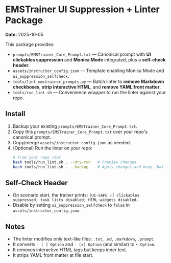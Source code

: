 # EMSTrainer UI Suppression + Linter Package

**Date:** 2025-10-05

This package provides:

- `prompts/EMSTrainer_Core_Prompt.txt` — Canonical prompt with **UI clickables suppression** and **Monica Mode** integrated, plus a **self-check header**.
- `assets/instructor_config.json` — Template enabling Monica Mode and `ui_suppression_selfcheck`.
- `tools/lint_emstrainer_prompts.py` — Batch linter to **remove Markdown checkboxes**, **strip interactive HTML**, and **remove YAML front matter**.
- `tools/run_lint.sh` — Convenience wrapper to run the linter against your repo.

## Install
1. Backup your existing `prompts/EMSTrainer_Core_Prompt.txt`.
2. Copy this `prompts/EMSTrainer_Core_Prompt.txt` over your repo's canonical prompt.
3. Copy/merge `assets/instructor_config.json` as needed.
4. (Optional) Run the linter on your repo:
   ```bash
   # From your repo root
   bash tools/run_lint.sh . --dry-run   # Preview changes
   bash tools/run_lint.sh . --backup    # Apply changes and keep .bak backups
   ```

## Self-Check Header
- On scenario start, the trainer prints: `[UI-SAFE ✓] Clickables suppressed; task lists disabled; HTML widgets disabled.`
- Disable by setting `ui_suppression_selfcheck` to `false` in `assets/instructor_config.json`.

## Notes
- The linter modifies only text-like files: `.txt`, `.md`, `.markdown`, `.prompt`.
- It converts `- [ ] Option` and `- [x] Option` (and similar) to `• Option`.
- It removes interactive HTML tags but keeps inner text.
- It strips YAML front matter at file start.
